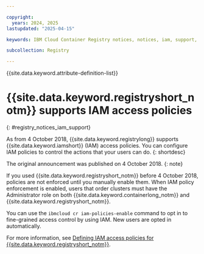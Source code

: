 ```yaml
---

copyright:
  years: 2024, 2025
lastupdated: "2025-04-15"

keywords: IBM Cloud Container Registry notices, notices, iam, support, access policies, iam policies, policies

subcollection: Registry

---
```


{{site.data.keyword.attribute-definition-list}}

# {{site.data.keyword.registryshort_notm}} supports IAM access policies
{: #registry_notices_iam_support}

As from 4 October 2018, {{site.data.keyword.registrylong}} supports {{site.data.keyword.iamshort}} (IAM) access policies. You can configure IAM policies to control the actions that your users can do.
{: shortdesc}

The original announcement was published on 4 October 2018.
{: note}

If you used {{site.data.keyword.registryshort_notm}} before 4 October 2018, policies are not enforced until you manually enable them. When IAM policy enforcement is enabled, users that order clusters must have the Administrator role on both {{site.data.keyword.containerlong_notm}} and {{site.data.keyword.registryshort_notm}}.

You can use the `ibmcloud cr iam-policies-enable` command to opt in to fine-grained access control by using IAM. New users are opted in automatically.

For more information, see [Defining IAM access policies for {{site.data.keyword.registryshort_notm}}](/docs/Registry?topic=Registry-user).
